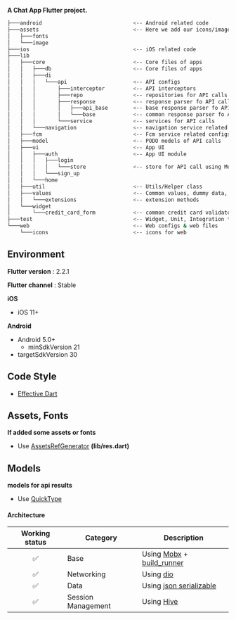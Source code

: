 **A Chat App Flutter project.**

```bash
├───android                             <-- Android related code
├───assets                              <-- Here we add our icons/image/fonts
│   ├───fonts
│   └───image
├───ios                                 <-- iOS related code
├───lib
│   ├───core                            <-- Core files of apps 
│   │   ├───db                          <-- Core files of apps 
│   │   ├───di
│   │   │   └───api                     <-- API configs
│   │   │       ├───interceptor         <-- API interceptors
│   │   │       ├───repo                <-- repositories for API calls
│   │   │       ├───response            <-- response parser fo API calls
│   │   │       │   ├───api_base        <-- base response parser fo API calls
│   │   │       │   └───base            <-- common response parser fo API calls
│   │   │       └───service             <-- services for API calls
│   │   └───navigation                  <-- navigation service related configs
│   ├───fcm                             <-- Fcm service related configs
│   ├───model                           <-- PODO models of API calls
│   ├───ui                              <-- App UI
│   │   ├───auth                        <-- App UI module
│   │   │   ├───login
│   │   │   │   └───store               <-- store for API call using Mobx structure
│   │   │   └───sign_up
│   │   └───home
│   ├───util                            <-- Utils/Helper class
│   ├───values                          <-- Common values, dummy data, App theme,style configs
│   │   └───extensions                  <-- extension methods
│   └───widget
│       └───credit_card_form            <-- common credit card validator
├───test                                <-- Widget, Unit, Integration test
└───web                                 <-- Web configs & web files
    └───icons                           <-- icons for web
```


## Environment

**Flutter version** : 2.2.1

**Flutter channel** : Stable

**iOS**
- iOS 11+

**Android**
- Android 5.0+
    - minSdkVersion 21
- targetSdkVersion 30

## Code Style
- [Effective Dart](https://dart.dev/guides/language/effective-dart)

## Assets, Fonts

**If added some assets or fonts**

- Use [AssetsRefGenerator](https://github.com/AndrewShen812/AssetsRefGenerator) **(lib/res.dart)**

## Models

**models for api results**

- Use [QuickType](https://app.quicktype.io/)

#### Architecture

|Working status|Category|Description|
|:---:|---|---|
| ✅ | Base | Using [Mobx](https://pub.dev/packages/mobx) + [build_runner](https://pub.dev/packages/build_runner)  
| ✅ | Networking | Using [dio](https://pub.dev/packages/dio) 
| ✅ | Data | Using [json serializable](https://pub.dev/packages/json_serializable) 
| ✅ | Session Management | Using [Hive](https://pub.dev/packages/hive)